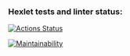 ### Hexlet tests and linter status:
[![Actions Status](https://github.com/deletevochrome/backend-project-44/workflows/hexlet-check/badge.svg)](https://github.com/deletevochrome/backend-project-44/actions)

[![Maintainability](https://api.codeclimate.com/v1/badges/3cce683274e9e1bf4885/maintainability)](https://codeclimate.com/github/deletevochrome/backend-project-44/maintainability)
